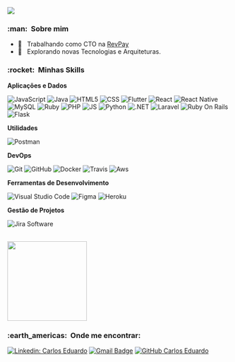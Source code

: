 
![](https://komarev.com/ghpvc/?username=CodEw47&color=006bed)

<h3> :man: &nbsp;Sobre mim </h3>

- 💼 &nbsp; Trabalhando como CTO na <a href="https://revpay.com.br/">RevPay</a>
- 🤔 &nbsp; Explorando novas Tecnologias e Arquiteturas.

<h3> :rocket: &nbsp;Minhas Skills </h3>

**Aplicações e Dados**

  ![JavaScript](https://img.shields.io/badge/-JavaScript-333333?style=flat&logo=javascript)
  ![Java](https://img.shields.io/badge/-Java-333333?style=flat&logo=Java&logoColor=007396)
  ![HTML5](https://img.shields.io/badge/-HTML5-333333?style=flat&logo=HTML5)
  ![CSS](https://img.shields.io/badge/-CSS-333333?style=flat&logo=CSS3&logoColor=1572B6)
  ![Flutter](https://img.shields.io/badge/-Flutter-333333?style=flat&logo=Flutter)
  ![React](https://img.shields.io/badge/-React-333333?style=flat&logo=react)
  ![React Native](https://img.shields.io/badge/-React%20Native-333333?style=flat&logo=react)
  ![MySQL](https://img.shields.io/badge/-MySQL-333333?style=flat&logo=mysql)
  ![Ruby](https://img.shields.io/badge/Ruby-CC342D?style=for-the-badge&logo=ruby&logoColor=white)
  ![PHP](https://img.shields.io/badge/PHP-777BB4?style=for-the-badge&logo=php&logoColor=white)
  ![JS](https://img.shields.io/badge/JavaScript-323330?style=for-the-badge&logo=javascript&logoColor=F7DF1E)
  ![Python](https://img.shields.io/badge/Python-FFD43B?style=for-the-badge&logo=python&logoColor=blue)
  ![.NET](https://img.shields.io/badge/.NET-512BD4?style=for-the-badge&logo=dotnet&logoColor=white)
  ![Laravel](https://img.shields.io/badge/Laravel-FF2D20?style=for-the-badge&logo=laravel&logoColor=white)
  ![Ruby On Rails](https://img.shields.io/badge/Ruby_on_Rails-CC0000?style=for-the-badge&logo=ruby-on-rails&logoColor=white)
  ![Flask](https://img.shields.io/badge/Flask-000000?style=for-the-badge&logo=flask&logoColor=white)

**Utilidades**

  ![Postman](https://img.shields.io/badge/-Postman-333333?style=flat&logo=postman)

**DevOps**

  ![Git](https://img.shields.io/badge/-Git-333333?style=flat&logo=git)
  ![GitHub](https://img.shields.io/badge/-GitHub-333333?style=flat&logo=github)
  ![Docker](https://img.shields.io/badge/-Docker-333333?style=flat&logo=docker)
  ![Travis](https://img.shields.io/badge/-Travis-333333?style=flat&logo=travis)
  ![Aws](https://img.shields.io/badge/Amazon_AWS-FF9900?style=for-the-badge&logo=amazonaws&logoColor=white)

**Ferramentas de Desenvolvimento**

  ![Visual Studio Code](https://img.shields.io/badge/-Visual%20Studio%20Code-333333?style=flat&logo=visual-studio-code&logoColor=007ACC)
  ![Figma](https://img.shields.io/badge/-Figma-333333?style=flat&logo=figma&logoColor=007ACC)
  ![Heroku](https://img.shields.io/badge/Heroku-430098?style=for-the-badge&logo=heroku&logoColor=white)

**Gestão de Projetos**

  ![Jira Software](https://img.shields.io/badge/Jira-0052CC?style=for-the-badge&logo=Jira&logoColor=white)


<br/>

<a href="https://github.com/VanessaSwerts">
  <img height="180em" src="https://github-readme-stats.vercel.app/api?username=VanessaSwerts&theme=dracula&show_icons=true" />
</a>

<br/>

<h3> :earth_americas: &nbsp;Onde me encontrar: </h3> 

[![Linkedin: Carlos Eduardo](https://img.shields.io/badge/-USERNAME-blue?style=flat-square&logo=Linkedin&logoColor=white&link=LINK-DO-SEU-LINKEDIN)](https://www.linkedin.com/in/codew47/)
[![Gmail Badge](https://img.shields.io/badge/-seuemail@email.com-006bed?style=flat-square&logo=Gmail&logoColor=white&link=mailto:SEU-EMAIL)](mailto:carlos.eduardo@revpay.com.br)
[![GitHub Carlos Eduardo]( https://img.shields.io/github/followers/VanessaSwerts?label=follow&style=social)](https://github.com/CodEw47)
